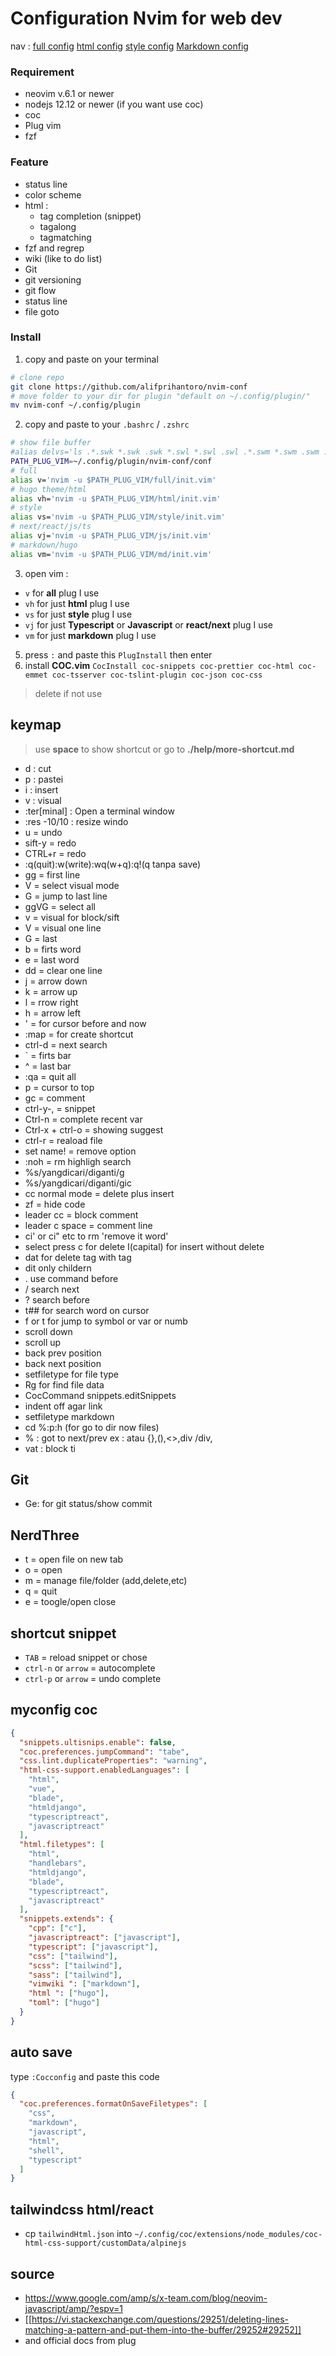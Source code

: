 # Configuration Nvim for web dev

nav :
[full config](conf/full/init.vim)
[html config](conf/html/init.vim)
[style config](conf/style/init.vim)
[Markdown config](conf/md/init.vim)

### Requirement

- neovim v.6.1 or newer
- nodejs 12.12 or newer (if you want use coc)
- coc
- Plug vim
- fzf

### Feature

- status line
- color scheme
- html :
  - tag completion (snippet)
  - tagalong
  - tagmatching
- fzf and regrep
- wiki (like to do list)
- Git
- git versioning
- git flow
- status line
- file goto

### Install

1. copy and paste on your terminal

```bash
# clone repo
git clone https://github.com/alifprihantoro/nvim-conf
# move folder to your dir for plugin "default on ~/.config/plugin/"
mv nvim-conf ~/.config/plugin
```

2. copy and paste to your `.bashrc` / `.zshrc`

```bash
# show file buffer
#alias delvs='ls .*.swk *.swk .swk *.swl *.swl .swl .*.swm *.swm .swm .*.swn *.swn .swn .*.swo *.swo .swo .*.swp *.swp .swp'
PATH_PLUG_VIM=~/.config/plugin/nvim-conf/conf
# full
alias v='nvim -u $PATH_PLUG_VIM/full/init.vim'
# hugo theme/html
alias vh='nvim -u $PATH_PLUG_VIM/html/init.vim'
# style
alias vs='nvim -u $PATH_PLUG_VIM/style/init.vim'
# next/react/js/ts
alias vj='nvim -u $PATH_PLUG_VIM/js/init.vim'
# markdown/hugo
alias vm='nvim -u $PATH_PLUG_VIM/md/init.vim'
```

3. open vim :

- `v` for **all** plug I use
- `vh` for just **html** plug I use
- `vs` for just **style** plug I use
- `vj` for just **Typescript** or **Javascript** or **react/next** plug I use
- `vm` for just **markdown** plug I use

5. press `:` and paste this `PlugInstall` then enter
6. install **COC.vim** `CocInstall coc-snippets coc-prettier coc-html coc-emmet coc-tsserver coc-tslint-plugin coc-json coc-css`

> delete if not use

## keymap

> use **space** to show shortcut or go to **./help/more-shortcut.md**

- d : cut
- p : pastei
- i : insert
- v : visual
- :ter[minal] : Open a terminal window
- :res -10/10 : resize windo
- u = undo
- sift-y = redo
- CTRL+r = redo
- :q(quit):w(write):wq(w+q):q!(q tanpa save)
- gg = first line
- V = select visual mode
- G = jump to last line
- ggVG = select all
- v = visual for block/sift
- V = visual one line
- G = last
- b = firts word
- e = last word
- dd = clear one line
- j = arrow down
- k = arrow up
- l = rrow right
- h = arrow left
- ' = for cursor before and now
- :map = for create shortcut
- ctrl-d = next search
- \` = firts bar
- ^ = last bar
- :qa = quit all
- p = cursor to top
- gc = comment
- ctrl-y-, = snippet
- Ctrl-n = complete recent var
- Ctrl-x + ctrl-o = showing suggest
- ctrl-r = reaload file
- set name! = remove option
- :noh = rm highligh search
- %s/yangdicari/diganti/g
- %s/yangdicari/diganti/gic
- cc normal mode = delete plus insert
- zf = hide code
- leader cc = block comment
- leader c space = comment line
- ci' or ci" etc to rm 'remove it word'
- <C-v> select press c for delete I(capital) for insert without delete
- dat for delete tag with tag
- dit only childern
- . use command before
- / search next
- ? search before
- t## for search word on cursor
- f or t for jump to symbol or var or numb
- <C-d> scroll down
- <C-u> scroll up
- <C-o> back prev position
- <C-i> back next position
- <Plug>setfiletype for file type
- Rg for find file data
- CocCommand snippets.editSnippets
- indent off agar link
- setfiletype markdown
- cd %:p:h (for go to dir now files)
- % : got to next/prev ex : atau {},(),<>,div /div,
- vat : block <tag> ti </tag>

## Git

- Ge: for git status/show commit

## NerdThree

- t = open file on new tab
- o = open
- m = manage file/folder (add,delete,etc)
- q = quit
- <leader>e = toogle/open close

## shortcut snippet

- `TAB` = reload snippet or chose
- `ctrl-n` or `arrow` = autocomplete
- `ctrl-p` or `arrow` = undo complete

## myconfig coc
```json
{
  "snippets.ultisnips.enable": false,
  "coc.preferences.jumpCommand": "tabe",
  "css.lint.duplicateProperties": "warning",
  "html-css-support.enabledLanguages": [
    "html",
    "vue",
    "blade",
    "htmldjango",
    "typescriptreact",
    "javascriptreact"
  ],
  "html.filetypes": [
    "html",
    "handlebars",
    "htmldjango",
    "blade",
    "typescriptreact",
    "javascriptreact"
  ],
  "snippets.extends": {
    "cpp": ["c"],
    "javascriptreact": ["javascript"],
    "typescript": ["javascript"],
    "css": ["tailwind"],
    "scss": ["tailwind"],
    "sass": ["tailwind"],
    "vimwiki ": ["markdown"],
    "html ": ["hugo"],
    "toml": ["hugo"]
  }
}

```

## auto save

type `:Cocconfig` and paste this code

```json
{
  "coc.preferences.formatOnSaveFiletypes": [
    "css",
    "markdown",
    "javascript",
    "html",
    "shell",
    "typescript"
  ]
}
```

## tailwindcss html/react
- cp `tailwindHtml.json` into `~/.config/coc/extensions/node_modules/coc-html-css-support/customData/alpinejs` 

## source

- https://www.google.com/amp/s/x-team.com/blog/neovim-javascript/amp/?espv=1
- [[https://vi.stackexchange.com/questions/29251/deleting-lines-matching-a-pattern-and-put-them-into-the-buffer/29252#29252]]
- and official docs from plug
